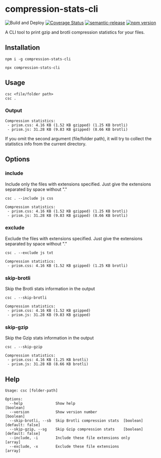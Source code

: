 # compression-stats-cli

![Build and Deploy](https://github.com/rajasegar/compression-stats-cli/workflows/Build%20and%20Deploy/badge.svg)
[![Coverage Status](https://coveralls.io/repos/github/rajasegar/compression-stats-cli/badge.svg?branch=master)](https://coveralls.io/github/rajasegar/compression-stats-cli?branch=master)
[![semantic-release](https://img.shields.io/badge/%20%20%F0%9F%93%A6%F0%9F%9A%80-semantic--release-e10079.svg)](https://github.com/semantic-release/semantic-release)
[![npm version](http://img.shields.io/npm/v/compression-stats-cli.svg?style=flat)](https://npmjs.org/package/compression-stats-cli "View this project on npm")

A CLI tool to print gzip and brotli compression statistics for your files.

## Installation
```
npm i -g compression-stats-cli
```

```
npx compression-stats-cli 
```


## Usage 

```
csc <file/folder path>
csc .
```

### Output
```
Compression statistics:
 - prism.css: 4.16 KB (1.52 KB gzipped) (1.25 KB brotli)
 - prism.js: 31.28 KB (9.83 KB gzipped) (8.66 KB brotli)
```

If you omit the second argument (file/folder path), it will try to collect
the statistics info from the current directory.

## Options

### include
Include only the files with extensions specified. Just give the extensions 
separated by space without "."

```
csc . --include js css

Compression statistics:
 - prism.css: 4.16 KB (1.52 KB gzipped) (1.25 KB brotli)
 - prism.js: 31.28 KB (9.83 KB gzipped) (8.66 KB brotli)
```

### exclude
Exclude the files with extensions specified. Just give the extensions 
separated by space without "."

```
csc . --exclude js txt

Compression statistics:
 - prism.css: 4.16 KB (1.52 KB gzipped) (1.25 KB brotli)
```

### skip-brotli
Skip the Brotli stats information in the output

```
csc . --skip-brotli

Compression statistics:
 - prism.css: 4.16 KB (1.52 KB gzipped)
 - prism.js: 31.28 KB (9.83 KB gzipped)
```

### skip-gzip
Skip the Gzip stats information in the output

```
csc . --skip-gzip

Compression statistics:
 - prism.css: 4.16 KB (1.25 KB brotli)
 - prism.js: 31.28 KB (8.66 KB brotli)
```


## Help

```
Usage: csc [folder-path]

Options:
  --help               Show help                                       [boolean]
  --version            Show version number                             [boolean]
  --skip-brotli, --sb  Skip Brotli compression stats  [boolean] [default: false]
  --skip-gzip, --sg    Skip Gzip compression stats    [boolean] [default: false]
  --include, -i        Include these file extensions only                [array]
  --exclude, -x        Exclude these file extensions                     [array]
``````
